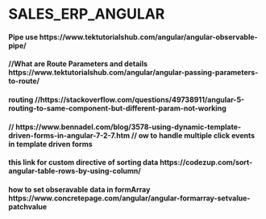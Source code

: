 # SALES_ERP_ANGULAR
<h4>Pipe use https://www.tektutorialshub.com/angular/angular-observable-pipe/</h4>

<h4>//What are Route Parameters and details https://www.tektutorialshub.com/angular/angular-passing-parameters-to-route/</h4>
<h4> routing //https://stackoverflow.com/questions/49738911/angular-5-routing-to-same-component-but-different-param-not-working</h4>
<h4>
  // https://www.bennadel.com/blog/3578-using-dynamic-template-driven-forms-in-angular-7-2-7.htm
  // ow to handle multiple click events in template driven forms
  </h4>
  
  <h4>this link for custom directive of sorting data
  https://codezup.com/sort-angular-table-rows-by-using-column/
  </h4>
  <h4>how to set obseravable data in formArray https://www.concretepage.com/angular/angular-formarray-setvalue-patchvalue</h4>
